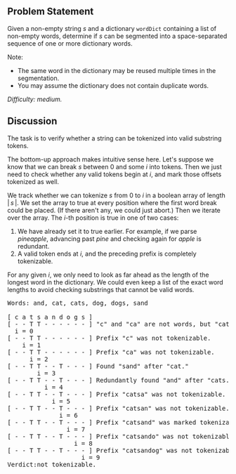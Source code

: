 Problem Statement
-----------------

Given a non-empty string *s* and a dictionary `wordDict` containing a list of
non-empty words, determine if *s* can be segmented into a space-separated
sequence of one or more dictionary words.

Note:
- The same word in the dictionary may be reused multiple times in the
  segmentation.
-  You may assume the dictionary does not contain duplicate words.

*Difficulty: medium.*

Discussion
----------
 The task is to verify whether a string can be tokenized into valid substring
 tokens.

 The bottom-up approach makes intuitive sense here. Let's suppose we know that
 we can break *s* between 0 and some *i* into tokens. Then we just need to check
 whether any valid tokens begin at *i*, and mark those offsets tokenized as
 well.

 We track whether we can tokenize *s* from 0 to *i* in a boolean array of length
 |&thinsp;*s*&thinsp;|. We set the array to true at every position where the
 first word break could be placed. (If there aren't any, we could just abort.)
 Then we iterate over the array. The *i*-th position is true in one of two
 cases:
 1. We have already set it to true earlier. For example, if we parse
    *pineapple*, advancing past *pine* and checking again for *apple* is
    redundant.
 1. A valid token ends at *i*, and the preceding prefix is completely
    tokenizable.

 For any given *i*, we only need to look as far ahead as the length of the
 longest word in the dictionary. We could even keep a list of the exact word
 lengths to avoid checking substrings that cannot be valid words.
 <pre><tt>Words: and, cat, cats, dog, dogs, sand

[ c a t s a n d o g s ]
[ - - T T - - - - - - ] "c" and "ca" are not words, but "cat" and "cats" are.
  i = 0
[ - - T T - - - - - - ] Prefix "c" was not tokenizable.
    i = 1
[ - - T T - - - - - - ] Prefix "ca" was not tokenizable.
      i = 2
[ - - T T - - T - - - ] Found "sand" after "cat."
        i = 3
[ - - T T - - T - - - ] Redundantly found "and" after "cats."
          i = 4
[ - - T T - - T - - - ] Prefix "catsa" was not tokenizable.
            i = 5
[ - - T T - - T - - - ] Prefix "catsan" was not tokenizable.
              i = 6
[ - - T T - - T - - - ] Prefix "catsand" was marked tokenizable, but "og" and "ogs" aren't valid words.
                i = 7
[ - - T T - - T - - - ] Prefix "catsando" was not tokenizable.
                  i = 8
[ - - T T - - T - - - ] Prefix "catsandog" was not tokenizable.
                    i = 9
Verdict:not tokenizable.
</tt></pre>
